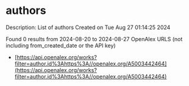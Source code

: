 # authors
Description: List of authors
Created on Tue Aug 27 01:14:25 2024

Found 0 results from 2024-08-20 to 2024-08-27
OpenAlex URLS (not including from_created_date or the API key)
- [https://api.openalex.org/works?filter=author.id%3Ahttps%3A//openalex.org/A5003442464](https://api.openalex.org/works?filter=author.id%3Ahttps%3A//openalex.org/A5003442464)

